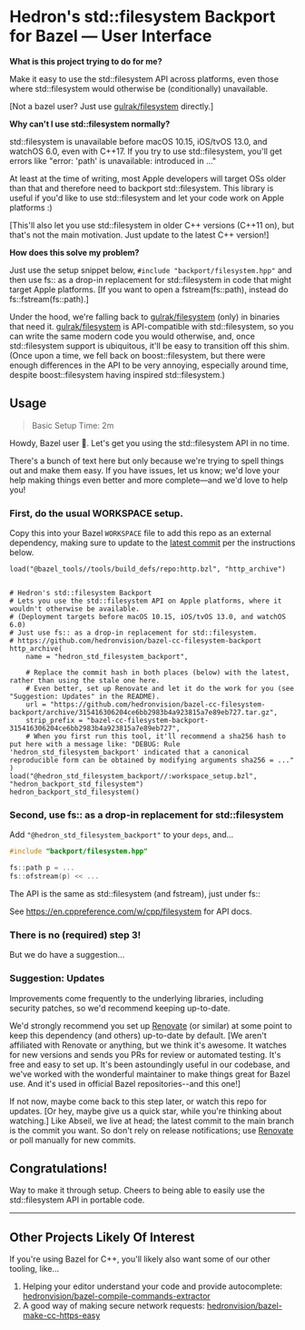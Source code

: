 # Hedron's std::filesystem Backport for Bazel — User Interface

**What is this project trying to do for me?**

Make it easy to use the std::filesystem API across platforms, even those where std::filesystem would otherwise be (conditionally) unavailable.

[Not a bazel user? Just use [gulrak/filesystem](https://github.com/gulrak/filesystem) directly.]

**Why can't I use std::filesystem normally?**

std::filesystem is unavailable before macOS 10.15, iOS/tvOS 13.0, and watchOS 6.0, even with C++17. If you try to use std::filesystem, you'll get errors like "error: 'path' is unavailable: introduced in ..."

At least at the time of writing, most Apple developers will target OSs older than that and therefore need to backport std::filesystem. This library is useful if you'd like to use std::filesystem and let your code work on Apple platforms :)

[This'll also let you use std::filesystem in older C++ versions (C++11 on), but that's not the main motivation. Just update to the latest C++ version!]

**How does this solve my problem?**

Just use the setup snippet below, `#include "backport/filesystem.hpp"` and then use fs:: as a drop-in replacement for std::filesystem in code that might target Apple platforms. [If you want to open a fstream(fs::path), instead do fs::fstream(fs::path).]

Under the hood, we're falling back to [gulrak/filesystem](https://github.com/gulrak/filesystem) (only) in binaries that need it. [gulrak/filesystem](https://github.com/gulrak/filesystem) is API-compatible with std::filesystem, so you can write the same modern code you would otherwise, and, once std::filesystem support is ubiquitous, it'll be easy to transition off this shim. (Once upon a time, we fell back on boost::filesystem, but there were enough differences in the API to be very annoying, especially around time, despite boost::filesystem having inspired std::filesystem.)

## Usage

> Basic Setup Time: 2m

Howdy, Bazel user 🤠. Let's get you using the std::filesystem API in no time.

There's a bunch of text here but only because we're trying to spell things out and make them easy. If you have issues, let us know; we'd love your help making things even better and more complete—and we'd love to help you!

### First, do the usual WORKSPACE setup.

Copy this into your Bazel `WORKSPACE` file to add this repo as an external dependency, making sure to update to the [latest commit](https://github.com/hedronvision/bazel-cc-filesystem-backport/commits/main) per the instructions below.

```Starlark
load("@bazel_tools//tools/build_defs/repo:http.bzl", "http_archive")


# Hedron's std::filesystem Backport
# Lets you use the std::filesystem API on Apple platforms, where it wouldn't otherwise be available.
# (Deployment targets before macOS 10.15, iOS/tvOS 13.0, and watchOS 6.0)
# Just use fs:: as a drop-in replacement for std::filesystem.
# https://github.com/hedronvision/bazel-cc-filesystem-backport
http_archive(
    name = "hedron_std_filesystem_backport",

    # Replace the commit hash in both places (below) with the latest, rather than using the stale one here.
    # Even better, set up Renovate and let it do the work for you (see "Suggestion: Updates" in the README).
    url = "https://github.com/hedronvision/bazel-cc-filesystem-backport/archive/315416306204ce6bb2983b4a923815a7e89eb727.tar.gz",
    strip_prefix = "bazel-cc-filesystem-backport-315416306204ce6bb2983b4a923815a7e89eb727",
    # When you first run this tool, it'll recommend a sha256 hash to put here with a message like: "DEBUG: Rule 'hedron_std_filesystem_backport' indicated that a canonical reproducible form can be obtained by modifying arguments sha256 = ..."
)
load("@hedron_std_filesystem_backport//:workspace_setup.bzl", "hedron_backport_std_filesystem")
hedron_backport_std_filesystem()
```

### Second, use fs:: as a drop-in replacement for std::filesystem

Add `"@hedron_std_filesystem_backport"` to your `deps`, and...

```C++
#include "backport/filesystem.hpp"

fs::path p = ...
fs::ofstream(p) << ...
```

The API is the same as std::filesystem (and fstream), just under fs::

See https://en.cppreference.com/w/cpp/filesystem for API docs.

### There is no (required) step 3!

But we do have a suggestion...

### Suggestion: Updates

Improvements come frequently to the underlying libraries, including security patches, so we'd recommend keeping up-to-date.

We'd strongly recommend you set up [Renovate](https://github.com/renovatebot/renovate) (or similar) at some point to keep this dependency (and others) up-to-date by default. [We aren't affiliated with Renovate or anything, but we think it's awesome. It watches for new versions and sends you PRs for review or automated testing. It's free and easy to set up. It's been astoundingly useful in our codebase, and we've worked with the wonderful maintainer to make things great for Bazel use. And it's used in official Bazel repositories--and this one!]

If not now, maybe come back to this step later, or watch this repo for updates. [Or hey, maybe give us a quick star, while you're thinking about watching.] Like Abseil, we live at head; the latest commit to the main branch is the commit you want. So don't rely on release notifications; use [Renovate](https://github.com/renovatebot/renovate) or poll manually for new commits.

## Congratulations!

Way to make it through setup. Cheers to being able to easily use the std::filesystem API in portable code.

---

## Other Projects Likely Of Interest

If you're using Bazel for C++, you'll likely also want some of our other tooling, like...

1. Helping your editor understand your code and provide autocomplete: [hedronvision/bazel-compile-commands-extractor](https://github.com/hedronvision/bazel-compile-commands-extractor)
2. A good way of making secure network requests: [hedronvision/bazel-make-cc-https-easy](https://github.com/hedronvision/bazel-make-cc-https-easy)

